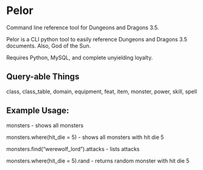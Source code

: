 Pelor
=====

Command line reference tool for Dungeons and Dragons 3.5.

Pelor is a CLI python tool to easily reference Dungeons and Dragons 3.5 documents. Also, God of the Sun.

Requires Python, MySQL, and complete unyielding loyalty.


Query-able Things
-----

class, class_table, domain, equipment, feat, item, monster, power, skill, spell

Example Usage:
-----

monsters - shows all monsters

monsters.where(hit_die = 5) - shows all monsters with hit die 5

monsters.find(“werewolf_lord”).attacks - lists attacks

monsters.where(hit_die = 5).rand - returns random monster with hit die 5

